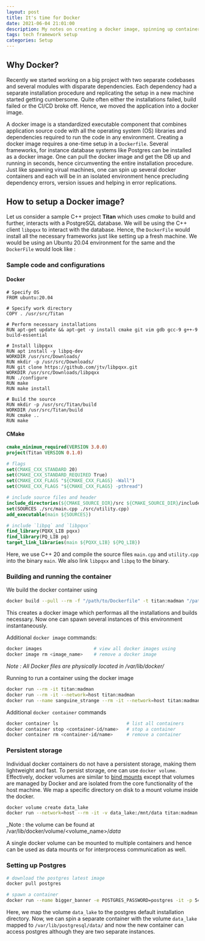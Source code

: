 ```yaml
---
layout: post
title: It's time for Docker
date: 2021-06-04 21:01:00
description: My notes on creating a docker image, spinning up containers and using docker volumes.
tags: tech framework setup
categories: Setup
---
```


## Why Docker?

Recently we started working on a big project with two separate codebases and several modules with disparate dependencies. Each dependency had a separate installation procedure and replicating the setup in a new machine started getting cumbersome. Quite often either the installations failed, build failed or the CI/CD broke off. Hence, we moved the application into a docker image.

A docker image is a standardized executable component that combines application source code with all the operating system (OS) libraries and dependencies required to run the code in any environment. Creating a docker image requires a one-time setup in a `Dockerfile`. Several frameworks, for instance database systems like Postgres can be installed as a docker image. One can pull the docker image and get the DB up and running in seconds, hence circumventing the entire installation procedure. Just like spawning virual machines, one can spin up several docker containers and each will be in an isolated environment hence precluding dependency errors, version issues and helping in error replications.

## How to setup a Docker image?

Let us consider a sample C++ project **Titan** which uses _cmake_ to build and further, interacts with a PostgreSQL database. We will be using the C++ client `libpqxx` to interact with the database. Hence, the `DockerFile` would install all the necessary frameworks just like setting up a fresh machine. We would be using an Ubuntu 20.04 environment for the same and the `DockerFile` would look like :

### Sample code and configurations

#### Docker

```docker
# Specify OS
FROM ubuntu:20.04

# Specify work directory
COPY . /usr/src/Titan

# Perform necessary installations
RUN apt-get update && apt-get -y install cmake git vim gdb gcc-9 g++-9 build-essential

# Install libpqxx
RUN apt install -y libpq-dev
WORKDIR /usr/src/Downloads/
RUN mkdir -p /usr/src/Downloads/
RUN git clone https://github.com/jtv/libpqxx.git
WORKDIR /usr/src/Downloads/libpqxx
RUN ./configure
RUN make
RUN make install

# Build the source
RUN mkdir -p /usr/src/Titan/build
WORKDIR /usr/src/Titan/build
RUN cmake ..
RUN make
```

#### CMake

```cmake
cmake_minimum_required(VERSION 3.0.0)
project(Titan VERSION 0.1.0)

# flags
set(CMAKE_CXX_STANDARD 20)
set(CMAKE_CXX_STANDARD_REQUIRED True)
set(CMAKE_CXX_FLAGS "${CMAKE_CXX_FLAGS} -Wall")
set(CMAKE_CXX_FLAGS "${CMAKE_CXX_FLAGS} -pthread")

# include source files and header
include_directories(${CMAKE_SOURCE_DIR}/src ${CMAKE_SOURCE_DIR}/include)
set(SOURCES ./src/main.cpp ./src/utility.cpp)
add_executable(main ${SOURCES})

# include `libpq` and `libpqxx`
find_library(PQXX_LIB pqxx)
find_library(PQ_LIB pq)
target_link_libraries(main ${PQXX_LIB} ${PQ_LIB})
```

Here, we use C++ 20 and compile the source files `main.cpp` and `utility.cpp` into the binary `main`. We also link `libpqxx` and `libpq` to the binary.

### Building and running the container

We build the docker container using

```bash
docker build --pull --rm -f "/path/to/Dockerfile" -t titan:madman "/path/to/Titan" 
```

This creates a docker image which performas all the installations and builds necessary. Now one can spawn several instances of this environment instantaneously.

Additional `docker image` commands:

```bash
docker images                   # view all docker images using
docker image rm <image_name>    # remove a docker image
```

_Note : All Docker files are physically located in /var/lib/docker/_

Running to run a container using the docker image

```bash
docker run --rm -it titan:madman                                            # spawn an interactive terminal along with the container
docker run --rm -it --network=host titan:madman                             # connect container to network
docker run --name sanguine_strange --rm -it --network=host titan:madman     # give a custom name to the container
```

Additional `docker container` commands

```bash
docker container ls                         # list all containers
docker container stop <container-id/name>   # stop a container
docker container rm <container-id/name>     # remove a container
```

### Persistent storage

Individual docker containers do not have a persistent storage, making them lightweight and fast. To persist storage, one can use `docker volume`. Effectively, docker volumes are similar to [bind mounts](https://docs.docker.com/storage/bind-mounts/) except that volumes are managed by Docker and are isolated from the core functionality of the host machine. We map a specific directory on disk to a mount volume inside the docker.

```bash
docker volume create data_lake
docker run --network=host --rm -it -v data_lake:/mnt/data titan:madman      # the volume will be mounted to /mnt/data inside the container
```

_Note : the volume can be found at /var/lib/docker/volume/<volume_name>/_data_

A single docker volume can be mounted to multiple containers and hence can be used as data mounts or for interprocess communication as well.

### Setting up Postgres

```bash
# download the postgres latest image
docker pull postgres

# spawn a container
docker run --name bigger_banner -e POSTGRES_PASSWORD=postgres -it -p 5432:5432 -v data_lake:/var/lib/postgresql/data/ postgres:latest
```

Here, we map the volume `data_lake` to the postgres default installation directory.
Now, we can spin a separate container with the volume `data_lake` mapped to `/var/lib/postgresql/data/` and now the new container can access postgres although they are two separate instances.
